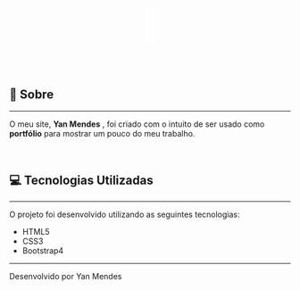 <p align="center">
    <img src="img/logo.png" width="20px">
</p>
<br><br>

## :page_facing_up: Sobre
___
O meu site, __Yan Mendes__ , foi criado com o intuito de ser usado como __portfólio__ para mostrar um pouco do meu trabalho.

<br>

## :computer: Tecnologias Utilizadas
___
O projeto foi desenvolvido utilizando as seguintes tecnologias:
- HTML5
- CSS3
- Bootstrap4

___
Desenvolvido por Yan Mendes

